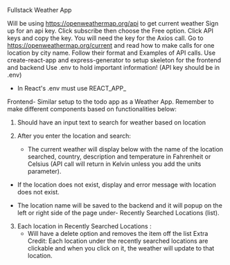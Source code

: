 Fullstack Weather App

Will be using https://openweathermap.org/api to get current weather
Sign up for an api key. Click subscribe then choose the Free option.
Click API keys and copy the key. You will need the key for the Axios call.
Go to https://openweathermap.org/current and read how to make calls for one location by city name. Follow their format and Examples of API calls.
Use create-react-app and express-generator to setup skeleton for the frontend and backend
Use .env to hold important information! (API key should be in .env)
* In React's .env must use REACT_APP_

Frontend-
Similar setup to the todo app as a Weather App. Remember to make different components based on functionalities below:
1. Should have an input text to search for weather based on location

2. After you enter the location and search:
   * The current weather will display below with the name of the location searched, country, description and temperature in Fahrenheit or Celsius (API call will return in Kelvin unless you add the units parameter).
 <!-- For temperature in Fahrenheit use units=imperial
    
    api.openweathermap.org/data/2.5/weather?q=London,uk&appid={API key}
 
  -->


   * If the location does not exist, display and error message with location does not exist.


   * The location name will be saved to the backend and it will popup on the left or right side of the page under- Recently Searched Locations (list).

3. Each location in Recently Searched Locations :
   * Will have a delete option and removes the item off the list
Extra Credit: Each location under the recently searched locations are clickable and when you click on it, the weather will update to that location.